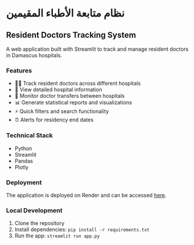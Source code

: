 # نظام متابعة الأطباء المقيمين
## Resident Doctors Tracking System

A web application built with Streamlit to track and manage resident doctors in Damascus hospitals.

### Features
- 👨‍⚕️ Track resident doctors across different hospitals
- 🏥 View detailed hospital information
- 🔄 Monitor doctor transfers between hospitals
- 📊 Generate statistical reports and visualizations
- ⚡ Quick filters and search functionality
- ⏰ Alerts for residency end dates

### Technical Stack
- Python
- Streamlit
- Pandas
- Plotly

### Deployment
The application is deployed on Render and can be accessed [here](#).

### Local Development
1. Clone the repository
2. Install dependencies: `pip install -r requirements.txt`
3. Run the app: `streamlit run app.py`
